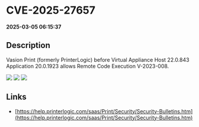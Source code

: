 # CVE-2025-27657

**2025-03-05 06:15:37**

## Description
Vasion Print (formerly PrinterLogic) before Virtual Appliance Host 22.0.843 Application 20.0.1923 allows Remote Code Execution V-2023-008.

![](https://img.shields.io/static/v1?label=Score&message=9.8&color=red)
![](https://img.shields.io/static/v1?label=Severity&message=CRITICAL&color=red)
![](https://img.shields.io/static/v1?label=CWE&message=RCE&color=green)

## Links
- [https://help.printerlogic.com/saas/Print/Security/Security-Bulletins.htm](https://help.printerlogic.com/saas/Print/Security/Security-Bulletins.htm)
